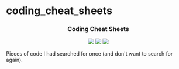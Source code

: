 # coding_cheat_sheets

<h3 align="center">
	Coding Cheat Sheets
</h3>

<p align="center">
    <a href="https://github.com/NooraAz/coding_cheat_sheets/stargazers"><img src="https://img.shields.io/github/stars/NooraAz/coding_cheat_sheets?colorA=363a4f&colorB=b7bdf8&style=for-the-badge"></a>
    <a href="https://github.com/NooraAz/coding_cheat_sheets/issues"><img src="https://img.shields.io/github/issues/NooraAz/coding_cheat_sheets?colorA=363a4f&colorB=f5a97f&style=for-the-badge"></a>
    <a href="https://github.com/NooraAz/coding_cheat_sheets/contributors"><img src="https://img.shields.io/github/contributors/NooraAz/coding_cheat_sheets?colorA=363a4f&colorB=a6da95&style=for-the-badge"></a>
</p>

Pieces of code I had searched for once (and don't want to search for again).

